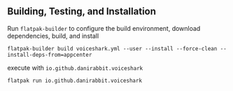 ## Building, Testing, and Installation

Run `flatpak-builder` to configure the build environment, download dependencies, build, and install

    flatpak-builder build voiceshark.yml --user --install --force-clean --install-deps-from=appcenter

execute with `io.github.danirabbit.voiceshark`

    flatpak run io.github.danirabbit.voiceshark
